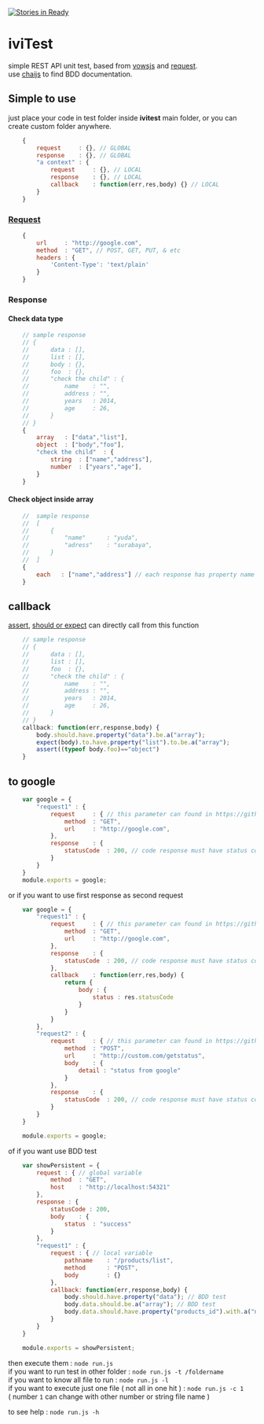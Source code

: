 [![Stories in Ready](https://badge.waffle.io/minehp/iviTest.png?label=ready&title=Ready)](https://waffle.io/minehp/iviTest)
# iviTest


simple REST API unit test, based from [vowsjs](http://vowsjs.org/) and [request](https://github.com/mikeal/request).  
use [chaijs](http://chaijs.com/api/bdd/) to find BDD documentation.

## Simple to use

just place your code in test folder inside **ivitest** main folder, or you can create custom folder anywhere.

```javascript
    {
        request     : {}, // GLOBAL
        response    : {}, // GLOBAL
        "a context" : {
            request     : {}, // LOCAL
            response    : {}, // LOCAL
            callback    : function(err,res,body) {} // LOCAL
        }
    }
```

### [Request](https://github.com/mikeal/request)

```javascript
    {
        url     : "http://google.com",
        method  : "GET", // POST, GET, PUT, & etc
        headers : {
            'Content-Type': 'text/plain'
        }
    }
```

### Response

#### Check data type

```javascript
    // sample response
    // {
    //      data : [],
    //      list : [],
    //      body : {},
    //      foo  : {},
    //      "check the child" : {
    //          name    : "",
    //          address : "",
    //          years   : 2014,
    //          age     : 26,
    //      }
    // }
    {
        array   : ["data","list"],
        object  : ["body","foo"],
        "check the child"  : {
            string  : ["name","address"],
            number  : ["years","age"],
        }
    }
```

#### Check object inside array

```javascript
    //  sample response
    //  [
    //      {
    //          "name"      : "yuda",
    //          "adress"    : "surabaya",
    //      }
    //  ]
    {
        each   : ["name","address"] // each response has property name and address
    }
```

## callback

[assert](http://chaijs.com/api/assert/), [should or expect](http://chaijs.com/api/bdd/) can directly call from this function

```javascript
    // sample response
    // {
    //      data : [],
    //      list : [],
    //      foo  : {},
    //      "check the child" : {
    //          name    : "",
    //          address : "",
    //          years   : 2014,
    //          age     : 26,
    //      }
    // }
    callback: function(err,response,body) {
        body.should.have.property("data").be.a("array");
        expect(body).to.have.property("list").to.be.a("array");
        assert((typeof body.foo)=="object")
    }
```

## to google


```javascript
    var google = {
	    "request1" : {
    		request 	: { // this parameter can found in https://github.com/mikeal/request
    			method 	: "GET",
    			url 	: "http://google.com",
    		},
    		response 	: {
    			statusCode 	: 200, // code response must have status code 200
    		}
    	}
    }
    module.exports = google;
```

or if you want to use first response as second request

```javascript
    var google = {
	    "request1" : {
    		request 	: { // this parameter can found in https://github.com/mikeal/request
    			method 	: "GET",
    			url 	: "http://google.com",
    		},
    		response 	: {
    			statusCode 	: 200, // code response must have status code 200
    		},
    		callback    : function(err,res,body) {
    		    return {
    		        body : {
    		            status : res.statusCode
    		        }
    		    }
    		}
    	},
    	"request2" : {
    	    request 	: { // this parameter can found in https://github.com/mikeal/request
    			method 	: "POST",
    			url 	: "http://custom.com/getstatus",
    			body    : {
    			    detail : "status from google"
    			}
    		},
    		response 	: {
    			statusCode 	: 200, // code response must have status code 200
    		}
    	}
    }

    module.exports = google;
```

of if you want use BDD test

```javascript
    var showPersistent = {
        request : { // global variable
            method  : "GET",
            host    : "http://localhost:54321"
        },
        response : {
            statusCode : 200,
            body    : {
                status  : "success"
            }
        },
        "request1" : {
            request : { // local variable
                pathname    : "/products/list",
                method      : "POST",
                body        : {}
            },
            callback: function(err,response,body) {
                body.should.have.property("data"); // BDD test
                body.data.should.be.a("array"); // BDD test
                body.data.should.have.property("products_id").with.a("number");
            }
        }
    }

    module.exports = showPersistent;
```

then execute them : `node run.js`  
if you want to run test in other folder : `node run.js -t /foldername`   
if you want to know all file to run : `node run.js -l`  
if you want to execute just one file ( not all in one hit ) : `node run.js -c 1`  
( number `1` can change with other number or string file name ) 

to see help : `node run.js -h`

